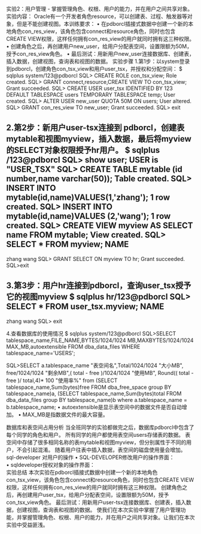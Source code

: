 实验2：用户管理 - 掌握管理角色、权根、用户的能力，并在用户之间共享对象。
实验内容：
Oracle有一个开发者角色resource，可以创建表、过程、触发器等对象，但是不能创建视图。本训练要求：
•	在pdborcl插接式数据中创建一个新的本地角色con_res_view，该角色包含connect和resource角色，同时也包含CREATE VIEW权限，这样任何拥有con_res_view的用户就同时拥有这三种权限。
•	创建角色之后，再创建用户new_user，给用户分配表空间，设置限额为50M，授予con_res_view角色。
•	最后测试：用新用户new_user连接数据库、创建表，插入数据，创建视图，查询表和视图的数据。
实验步骤
1.第1步：以system登录到pdborcl，创建角色con_tsx_view和用户user_tsx，并授权和分配空间：
$ sqlplus system/123@pdborcl
SQL> CREATE ROLE con_tsx_view;
Role created.
SQL> GRANT connect,resource,CREATE VIEW TO con_tsx_view;
Grant succeeded.
SQL> CREATE USER user_tsx IDENTIFIED BY 123 DEFAULT TABLESPACE users TEMPORARY TABLESPACE temp;
User created.
SQL> ALTER USER new_user QUOTA 50M ON users;
User altered.
SQL> GRANT con_res_view TO new_user;
Grant succeeded.
SQL> exit
 
2.第2步：新用户user-tsx连接到 pdborcl，创建表mytable和视图myview，插入数据，最后将myview的SELECT对象权限授予hr用户。
$ sqlplus /123@pdborcl
SQL> show user;
USER is "USER_TSX"
SQL> CREATE TABLE mytable (id number,name varchar(50));
Table created.
SQL> INSERT INTO mytable(id,name)VALUES(1,'zhang');
1 row created.
SQL> INSERT INTO mytable(id,name)VALUES (2,'wang');
1 row created.
SQL> CREATE VIEW myview AS SELECT name FROM mytable;
View created.
SQL> SELECT * FROM myview;
NAME
--------------------------------------------------
zhang
wang
SQL> GRANT SELECT ON myview TO hr;
Grant succeeded.
SQL>exit
 
3.第3步：用户hr连接到pdborcl，查询user_tsx授予它的视图myview
$ sqlplus hr/123@pdborcl
SQL> SELECT * FROM user_tsx.myview;
NAME
--------------------------------------------------
zhang
wang
SQL> exit
 
4.查看数据库的使用情况
$ sqlplus system/123@pdborcl
SQL>SELECT tablespace_name,FILE_NAME,BYTES/1024/1024 MB,MAXBYTES/1024/1024 MAX_MB,autoextensible FROM dba_data_files  WHERE  tablespace_name='USERS';

SQL>SELECT a.tablespace_name "表空间名",Total/1024/1024 "大小MB",
 free/1024/1024 "剩余MB",( total - free )/1024/1024 "使用MB",
 Round(( total - free )/ total,4)* 100 "使用率%"
 from (SELECT tablespace_name,Sum(bytes)free
        FROM   dba_free_space group  BY tablespace_name)a,
       (SELECT tablespace_name,Sum(bytes)total FROM dba_data_files
        group  BY tablespace_name)b
 where  a.tablespace_name = b.tablespace_name;
•	autoextensible是显示表空间中的数据文件是否自动增加。
•	MAX_MB是指数据文件的最大容量。
 
数据库和表空间占用分析
当全班同学的实验都做完之后，数据库pdborcl中包含了每个同学的角色和用户。 所有同学的用户都使用表空间users存储表的数据。 表空间中存储了很多相同名称的表mytable和视图myview，但分别属性于不同的用户，不会引起混淆。 随着用户往表中插入数据，表空间的磁盘使用量会增加。
sql-developer 对用户的操作
•	SQL-DEVELOPER修改用户的操作界面：  
•	sqldeveloper授权对象的操作界面：  
实验总结
本次实验在pdborcl插接式数据中创建一个新的本地角色con_tsx_view，该角色包含connect和resource角色，同时也包含CREATE VIEW权限，这样任何拥有con_res_view的用户就同时拥有这三种权限。 创建角色之后，再创建用户user_tsx，给用户分配表空间，设置限额为50M，授予con_tsx_view角色。 最后测试：用新用户user-tsx连接数据库、创建表，插入数据，创建视图，查询表和视图的数据。 使我们在本次实验中掌握了用户管理功能，并掌握管理角色、权根、用户的能力，并在用户之间共享对象。让我们在本次实验中受益匪浅。


